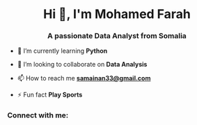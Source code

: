 <h1 align="center">Hi 👋, I'm Mohamed Farah</h1>
<h3 align="center">A passionate Data Analyst from Somalia</h3>

- 🌱 I’m currently learning **Python**

- 👯 I’m looking to collaborate on **Data Analysis**

- 📫 How to reach me **samainan33@gmail.com**

- ⚡ Fun fact **Play Sports**

<h3 align="left">Connect with me:</h3>
<p align="left">
</p>
